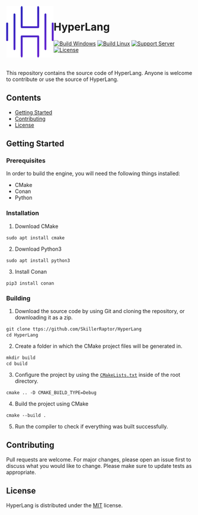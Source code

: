 <img src="./Development/Images/Branding.png" align="left" width="128px"/>

# HyperLang
[![Build Windows](https://img.shields.io/github/workflow/status/SkillerRaptor/HyperLang/build-windows?style=flat&label=Build%20Windows&logo=github)](https://github.com/SkillerRaptor/HyperLang/blob/master/.github/workflows/build-windows.yml)
[![Build Linux](https://img.shields.io/github/workflow/status/SkillerRaptor/HyperLang/build-linux?style=flat&label=Build%20Linux&logo=github)](https://github.com/SkillerRaptor/HyperLang/blob/master/.github/workflows/build-linux.yml)
[![Support Server](https://img.shields.io/discord/674880770137128970.svg?&style=flat&label=Discord&logo=discord)](https://discord.gg/tYu9yYY)
[![License](https://img.shields.io/badge/license-MIT-yellow?style=flat)](https://github.com/SkillerRaptor/HyperLang/blob/master/LICENSE)

<br />

This repository contains the source code of HyperLang.
Anyone is welcome to contribute or use the source of HyperLang.

## Contents
- [Getting Started](#getting-started)
- [Contributing](#contributing)
- [License](#license)

## Getting Started

### Prerequisites
In order to build the engine, you will need the following things installed:
- CMake
- Conan
- Python

### Installation
1. Download CMake
```shell
sudo apt install cmake
```

2. Download Python3
```shell
sudo apt install python3
```

3. Install Conan
```shell
pip3 install conan
```

### Building
1. Download the source code by using Git and cloning the repository, or downloading it as a zip.
```shell
git clone ttps://github.com/SkillerRaptor/HyperLang
cd HyperLang
```

2. Create a folder in which the CMake project files will be generated in.
```shell
mkdir build
cd build
```

3. Configure the project by using the <code><a href="https://github.com/SkillerRaptor/HyperLang/blob/master/CMakeLists.txt">CMakeLists.txt</a></code> inside of the root directory.
```shell
cmake .. -D CMAKE_BUILD_TYPE=Debug
```

4. Build the project using CMake
```shell
cmake --build .
```

5. Run the compiler to check if everything was built successfully.

## Contributing
Pull requests are welcome. For major changes, please open an issue first to discuss what you would like to change.
Please make sure to update tests as appropriate.

## License
HyperLang is distributed under the [MIT](https://github.com/SkillerRaptor/HyperLang/blob/master/LICENSE) license.
